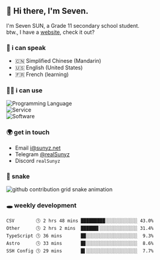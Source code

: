 <!-- DO NOT FORGET TO PULL BEFORE PUSHING -->
## 👋 Hi there, I'm Seven.

I'm Seven SUN, a Grade 11 secondary school student.  
btw., I have a [website](https://sunyz.net), check it out?

### 💬 i can speak

* 🇨🇳 Simplified Chinese (Mandarin)  
* 🇺🇸 English (United States)  
* 🇫🇷 French (learning)

### 👩‍💻 i can use

![Programming Language](https://skillicons.dev/icons?i=cpp,html,python,nodejs,nextjs,tailwind,bash,latex,md)  
![Service](https://skillicons.dev/icons?i=docker,git,nginx,cloudflare,workers,github,linux,vercel,mysql)  
![Software](https://skillicons.dev/icons?i=ai,pr,ps,xd,figma,vim,vscode,pycharm,clion)

### 🌍 get in touch

* Email <i@sunyz.net>
* Telegram [@realSunyz](https://t.me/realSunyz)
* Discord `realSunyz`

### 🐍 snake
<picture>
  <source media="(prefers-color-scheme: dark)" srcset="https://raw.githubusercontent.com/realSunyz/realSunyz/main/snake/snake-dark.svg" />
  <source media="(prefers-color-scheme: light)" srcset="https://raw.githubusercontent.com/realSunyz/realSunyz/main/snake/snake.svg" />
  <img alt="github contribution grid snake animation" src="github-snake.svg" />
</picture>

### 🕳️ weekly development
<!-- waka-box start -->
```text
CSV        🕓 2 hrs 48 mins █████████░░░░░░░░░░░░ 43.0%
Other      🕓 2 hrs 2 mins  ██████▌░░░░░░░░░░░░░░ 31.4%
TypeScript 🕓 36 mins       █▉░░░░░░░░░░░░░░░░░░░  9.3%
Astro      🕓 33 mins       █▊░░░░░░░░░░░░░░░░░░░  8.6%
SSH Config 🕓 29 mins       █▌░░░░░░░░░░░░░░░░░░░  7.7%
```
<!-- Powered by https://github.com/realSunyz/waka-box-go . -->
<!-- waka-box end -->